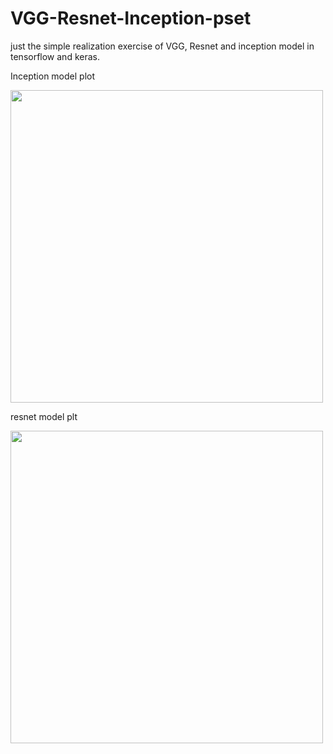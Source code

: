 # VGG-Resnet-Inception-pset
just the simple realization exercise of VGG, Resnet and inception model in tensorflow and keras. 

Inception model plot

<img src="/Inception_v1.png" width="500">

resnet model plt

<img src="/resnet.png" width="500">
